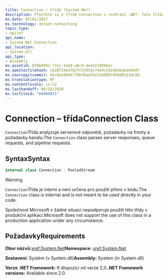 ```yaml
---
title: Connection – třída (System.Net)
description: Přečtěte si o třídě Connection v rozhraní .NET. Tato třída analyzuje serverové odpovědi, požadavky na fronty a požadavky kanálu. Je v oboru názvů System.NET.
ms.date: 05/01/2017
ms.technology: dotnet-networking
topic_type:
- apiref
api_name:
- System.Net.Connection
api_location:
- System.dll
api_type:
- Assembly
ms.assetid: 6f0b8902-f31c-4ab9-a8c9-de43228995ec
ms.openlocfilehash: cb28724ed782fc5395dc74e9c59249ebdea44ddf
ms.sourcegitcommit: 45c8eed045779b70a47b23169897459d0323dc89
ms.translationtype: MT
ms.contentlocale: cs-CZ
ms.lasthandoff: 06/18/2020
ms.locfileid: "84989831"
---
```

# <a name="connection-class"></a><span data-ttu-id="a62e3-105">Connection – třída</span><span class="sxs-lookup"><span data-stu-id="a62e3-105">Connection Class</span></span>

<span data-ttu-id="a62e3-106">`Connection`Třída analyzuje serverové odpovědi, požadavky na fronty a požadavky kanálu.</span><span class="sxs-lookup"><span data-stu-id="a62e3-106">The `Connection` class parses server responses, queue requests, and pipeline requests.</span></span>

## <a name="syntax"></a><span data-ttu-id="a62e3-107">Syntax</span><span class="sxs-lookup"><span data-stu-id="a62e3-107">Syntax</span></span>
  
```csharp  
internal class Connection : PooledStream
```

> [!WARNING]
> <span data-ttu-id="a62e3-108">`Connection`Třída je interní a není určena pro použití přímo v kódu.</span><span class="sxs-lookup"><span data-stu-id="a62e3-108">The `Connection` class is internal and is not meant to be used directly in your code.</span></span>
>
> <span data-ttu-id="a62e3-109">Společnost Microsoft v žádné situaci nepodporuje použití této třídy v produkční aplikaci.</span><span class="sxs-lookup"><span data-stu-id="a62e3-109">Microsoft does not support the use of this class in a production application under any circumstance.</span></span>

## <a name="requirements"></a><span data-ttu-id="a62e3-110">Požadavky</span><span class="sxs-lookup"><span data-stu-id="a62e3-110">Requirements</span></span>

<span data-ttu-id="a62e3-111">**Obor názvů:**<xref:System.Net></span><span class="sxs-lookup"><span data-stu-id="a62e3-111">**Namespace:** <xref:System.Net></span></span>

<span data-ttu-id="a62e3-112">**Sestavení:** Systém (v System.dll)</span><span class="sxs-lookup"><span data-stu-id="a62e3-112">**Assembly:** System (in System.dll)</span></span>

<span data-ttu-id="a62e3-113">**Verze .NET Framework:** K dispozici od verze 2,0.</span><span class="sxs-lookup"><span data-stu-id="a62e3-113">**.NET Framework versions:** Available since 2.0.</span></span>

